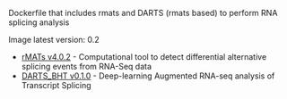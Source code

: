 Dockerfile that includes rmats and DARTS (rmats based) to perform RNA splicing analysis

Image latest version: 0.2

- [rMATs v4.0.2](http://rnaseq-mats.sourceforge.net/) - Computational tool to detect differential alternative splicing events from RNA-Seq data
- [DARTS_BHT v0.1.0](https://github.com/Xinglab/DARTS) - Deep-learning Augmented RNA-seq analysis of Transcript Splicing
